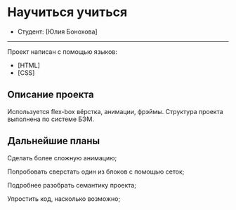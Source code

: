 # Научиться учиться
* Студент: [Юлия Бонохова]
---

Проект написан с помощью языков:
* [HTML]
* [CSS]

## Описание проекта
Используется flex-box вёрстка, анимации, фрэймы. Структура проекта выполнена по системе БЭМ.

## Дальнейшие планы
 Сделать более сложную анимацию;

 Попробовать сверстать один из блоков с помощью сеток;

 Подробнее разобрать семантику проекта;

 Упростить код, насколько возможно;

